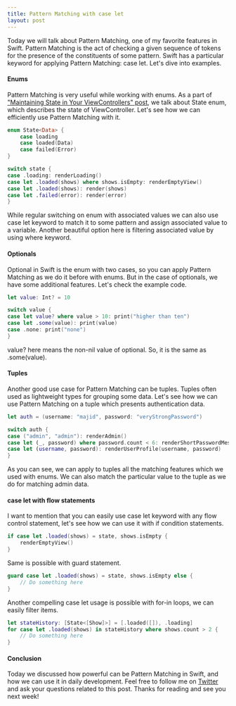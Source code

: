 ```yaml
---
title: Pattern Matching with case let
layout: post
---
```


Today we will talk about Pattern Matching, one of my favorite features in Swift.  Pattern Matching is the act of checking a given sequence of tokens for the presence of the constituents of some pattern. Swift has a particular keyword for applying Pattern Matching: case let. Let's dive into examples.

#### Enums
Pattern Matching is very useful while working with enums. As a part of ["Maintaining State in Your ViewControllers" post](https://mecid.github.io/2019/01/23/maintaining-state-in-view-controllers/), we talk about State enum, which describes the state of ViewController. Let's see how we can efficiently use Pattern Matching with it.

```swift
enum State<Data> {
    case loading
    case loaded(Data)
    case failed(Error)
}

switch state {
case .loading: renderLoading()
case let .loaded(shows) where shows.isEmpty: renderEmptyView()
case let .loaded(shows): render(shows)
case let .failed(error): render(error)
}
```

While regular switching on enum with associated values we can also use case let keyword to match it to some pattern and assign associated value to a variable. Another beautiful option here is filtering associated value by using where keyword.

#### Optionals
Optional in Swift is the enum with two cases, so you can apply Pattern Matching as we do it before with enums. But in the case of optionals, we have some additional features. Let's check the example code.

```swift
let value: Int? = 10

switch value {
case let value? where value > 10: print("higher than ten")
case let .some(value): print(value)
case .none: print("none")
}
```

value? here means the non-nil value of optional. So, it is the same as .some(value).

#### Tuples
Another good use case for Pattern Matching can be tuples. Tuples often used as lightweight types for grouping some data. Let's see how we can use Pattern Matching on a tuple which presents authentication data.

```swift 
let auth = (username: "majid", password: "veryStrongPassword")

switch auth {
case ("admin", "admin"): renderAdmin()
case let (_, password) where password.count < 6: renderShortPasswordMessage()
case let (username, password): renderUserProfile(username, password)
}
```

As you can see, we can apply to tuples all the matching features which we used with enums. We can also match the particular value to the tuple as we do for matching admin data.

#### case let with flow statements
I want to mention that you can easily use case let keyword with any flow control statement, let's see how we can use it with if condition statements.

```swift
if case let .loaded(shows) = state, shows.isEmpty {
    renderEmptyView()
}
```

Same is possible with guard statement.

```swift
guard case let .loaded(shows) = state, shows.isEmpty else {
    // Do something here
}
```

Another compelling case let usage is possible with for-in loops, we can easily filter items.

```swift 
let stateHistory: [State<[Show]>] = [.loaded([]), .loading]
for case let .loaded(shows) in stateHistory where shows.count > 2 {
    // Do something here
}
```

#### Conclusion
Today we discussed how powerful can be Pattern Matching in Swift, and how we can use it in daily development. Feel free to follow me on [Twitter](https://twitter.com/mecid) and ask your questions related to this post. Thanks for reading and see you next week!